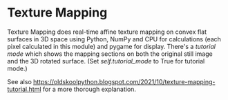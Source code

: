 # Texture Mapping

Texture Mapping does real-time affine texture mapping on convex flat surfaces in 3D space using Python, NumPy and CPU for calculations (each pixel calculated in this module) and pygame for display. There's a _tutorial mode_ which shows the mapping sections on both the original still image and the 3D rotated surface. (Set _self.tutorial_mode_ to True for tutorial mode.)

See also https://oldskoolpython.blogspot.com/2021/10/texture-mapping-tutorial.html for a more thorough explanation.
